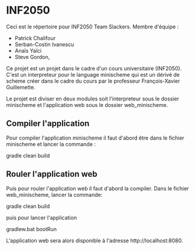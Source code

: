 # INF2050
Ceci est le répertoire pour INF2050 Team Slackers.
Membre d'équipe :
- Patrick Chalifour
- Serban-Costin Ivanescu
- Anaïs Yaïci
- Steve Gordon,

Ce projet est un projet dans le cadre d'un cours universitaire (INF2050). C'est
un interpreteur pour le language minischeme qui est un dérivé de scheme créer dans
le cadre du cours par le professeur François-Xavier Guillemette.

Le projet est diviser en deux modules soit l'interpreteur sous le dossier minischeme
et l'application web sous le dossier web_minischeme. 

## Compiler l'application
Pour compiler l'application minischeme il faut d'abord être dans le fichier
minischeme et lancer la commande :

 gradle clean build


## Rouler l'application web
Puis pour rouler l'application web il faut d'abord la compiler. Dans le fichier
web_minischeme, lancer la commande:

  gradle clean build

puis pour lancer l'application

 gradlew.bat bootRun

L'application web sera alors disponible à l'adresse http://localhost:8080.
